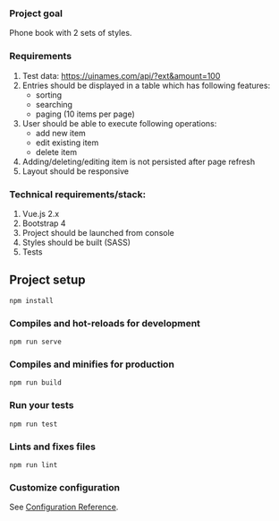 ### Project goal
Phone book with 2 sets of styles.

### Requirements
1. Test data: https://uinames.com/api/?ext&amount=100
2. Entries should be displayed in a table which has following features:
    * sorting
    * searching
    * paging (10 items per page)
3. User should be able to execute following operations:
    * add new item
    * edit existing item
    * delete item
4. Adding/deleting/editing item is not persisted after page refresh
5. Layout should be responsive 

### Technical requirements/stack:
1. Vue.js 2.x
2. Bootstrap 4
3. Project should be launched from console
4. Styles should be built (SASS)
5. Tests

## Project setup
```
npm install
```

### Compiles and hot-reloads for development
```
npm run serve
```

### Compiles and minifies for production
```
npm run build
```

### Run your tests
```
npm run test
```

### Lints and fixes files
```
npm run lint
```

### Customize configuration
See [Configuration Reference](https://cli.vuejs.org/config/).
